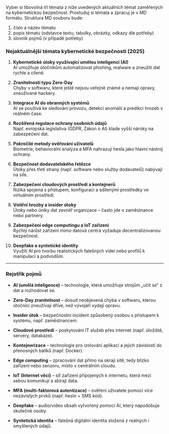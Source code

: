 Vyber si libovolná tři témata z níže uvedených aktuálních témat zaměřených na kybernetickou bezpečnost. Prostuduj si témata a zpracuj je v MD formátu. Struktura MD souboru bude:
1. číslo a název tématu
2. popis tématu (odstavce textu, tabulky, obrázky, odkazy dle potřeby)
3. slovník pojmů (v případě potřeby)
### Nejaktuálnější témata kybernetické bezpečnosti (2025)

1. **Kybernetické útoky využívající umělou inteligenci (AI)**  
    AI umožňuje útočníkům automatizovat phishing, malware a zneužití dat rychle a cíleně.
    
2. **Zranitelnosti typu Zero-Day**  
    Chyby v softwaru, které ještě nejsou veřejně známé a nemají opravy, zneužívané hackery.
    
3. **Integrace AI do obranných systémů**  
    AI se používá ke sledování provozu, detekci anomálií a predikci hrozeb v reálném čase.
    
4. **Rozšířená regulace ochrany osobních údajů**  
    Např. evropská legislativa (GDPR, Zákon o AI) klade vyšší nároky na zabezpečení dat.
    
5. **Pokročilé metody ověřování uživatelů**  
    Biometrie, behaviorální analýza a MFA nahrazují hesla jako hlavní nástroj ochrany.
    
6. **Bezpečnost dodavatelského řetězce**  
    Útoky přes třetí strany (např. software nebo služby dodavatelů) nabývají na síle.
    
7. **Zabezpečení cloudových prostředí a kontejnerů**  
    Rizika spojená s přístupem, konfigurací a sdílenými prostředky ve virtuálním prostředí.
    
8. **Vnitřní hrozby a insider útoky**  
    Útoky nebo úniky dat zevnitř organizace – často jde o zaměstnance nebo partnery.
    
9. **Zabezpečení edge computingu a IoT zařízení**  
    Rychlý nárůst zařízení mimo datová centra vyžaduje decentralizovanou bezpečnost.
    
10. **Deepfake a syntetické identity**  
    Využití AI pro tvorbu realistických falešných videí nebo profilů k manipulaci a podvodům.
    

---

### Rejstřík pojmů

- **AI (umělá inteligence)** – technologie, která umožňuje strojům „učit se“ z dat a rozhodovat se.
    
- **Zero-Day zranitelnost** – dosud neobjevená chyba v softwaru, kterou útočníci zneužívají dříve, než vývojáři vydají opravu.
    
- **Insider útok** – bezpečnostní incident způsobený osobou s přístupem k systému, např. zaměstnancem.
    
- **Cloudové prostředí** – poskytování IT služeb přes internet (např. úložiště, servery, databáze).
    
- **Kontejnerizace** – technologie pro izolování aplikací a jejich závislostí do přenosných balíků (např. Docker).
    
- **Edge computing** – zpracování dat přímo na okraji sítě, tedy blízko zařízení nebo senzoru, místo v centrálním cloudu.
    
- **IoT (Internet věcí)** – síť zařízení připojených k internetu, která mezi sebou komunikují a sbírají data.
    
- **MFA (multi-faktorová autentizace)** – ověření uživatele pomocí více nezávislých prvků (např. heslo + SMS kód).
    
- **Deepfake** – audio/video obsah vytvořený pomocí AI, který napodobuje skutečné osoby.
    
- **Syntetická identita** – falešná digitální identita složená z reálných i smyšlených údajů.
    


